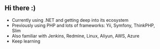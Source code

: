 ## Hi there :)

- Currently using .NET and getting deep into its ecosystem
- Previously using PHP and lots of frameworks: Yii, Symfony, ThinkPHP, Slim
- Also familiar with Jenkins, Redmine, Linux, Aliyun, AWS, Azure
- Keep learning
